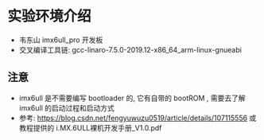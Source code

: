 # 实验环境介绍

- 韦东山 imx6ull_pro 开发板
- 交叉编译工具链: gcc-linaro-7.5.0-2019.12-x86_64_arm-linux-gnueabi

## 注意

- imx6ull 是不需要编写 bootloader 的, 它有自带的 bootROM , 需要去了解 imx6ull 的启动过程和启动方式
- 参考: <https://blog.csdn.net/fengyuwuzu0519/article/details/107115556> 或 教程提供的 i.MX.6ULL裸机开发手册_V1.0.pdf
